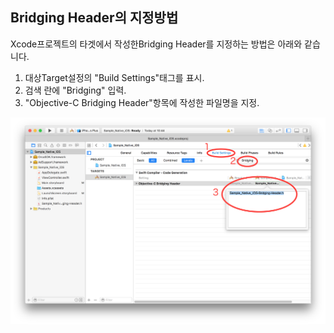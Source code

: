 ## Bridging Header의 지정방법

Xcode프로젝트의 타겟에서 작성한Bridging Header를 지정하는 방법은 아래와 같습니다.

1. 대상Target설정의 "Build Settings"태그를 표시.
2. 검색 란에 "Bridging" 입력.
3. "Objective-C Bridging Header"항목에 작성한 파일명을 지정.

![bridging_header01](./img01.png)
